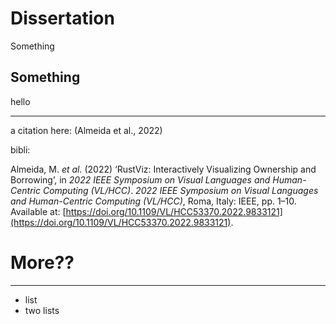 # Dissertation
Something

## Something
hello

---

a citation here: (Almeida et al., 2022)

bibli:

Almeida, M. _et al._ (2022) ‘RustViz: Interactively Visualizing Ownership and Borrowing’, in _2022 IEEE Symposium on Visual Languages and Human-Centric Computing (VL/HCC)_. _2022 IEEE Symposium on Visual Languages and Human-Centric Computing (VL/HCC)_, Roma, Italy: IEEE, pp. 1–10. Available at: [https://doi.org/10.1109/VL/HCC53370.2022.9833121](https://doi.org/10.1109/VL/HCC53370.2022.9833121).

# More??
---
- list
- two lists